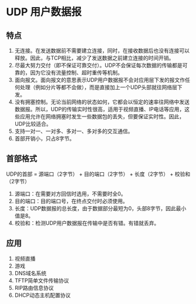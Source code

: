 # UDP 用户数据报
## 特点
1. 无连接。在发送数据前不需要建立连接，同时，在接收数据后也没有连接可以释放。因此，与TCP相比，减少了发送数据之前建立连接的时间开销。
2. 尽最大努力交付（即不保证可靠交付）。UDP不会保证每次数据的传输都是可靠的，因为它没有流量控制、超时重传等机制。
3. 面向报文。面向报文的意思表示UDP用户数据报不会对应用层下发的报文作任何处理（例如分片等都不会做），而是直接加上一个UDP头部就往网络层下发。
4. 没有拥塞控制。无论当前网络的状态如何，它都会以恒定的速率往网络中发送数据报。所以，UDP的传输实时性很高，适用于视频直播、IP电话等应用，这些应用允许在网络拥塞时发生一些数据包的丢失，但要保证实时性。因此，UDP比较适合。
5. 支持一对一、一对多、多对一、多对多的交互通信。
6. 首部开销小，只占8字节。

## 首部格式
UDP的首部 = 源端口（2字节） + 目的端口（2字节） + 长度（2字节） + 校验和（2字节）

1. 源端口：在需要对方回信时选用，不需要时全0。
2. 目的端口：目的端口号，在终点交付时必须使用。
3. 长度：UDP数据报的总长度，由于数据部分最短为0，头部8字节，因此最小值是8。
4. 校验和：检测UDP用户数据报在传输中是否有错。有错就丢弃。

## 应用
1. 视频直播
2. 游戏
3. DNS域名系统
4. TFTP简单文件传输协议
5. RIP路由信息协议
6. DHCP动态主机配置协议